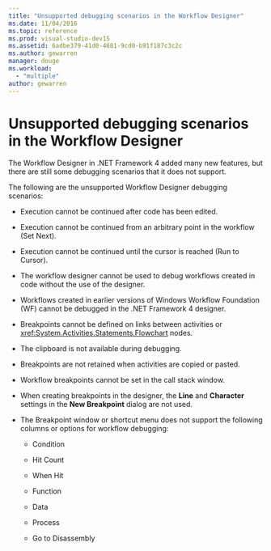 ```yaml
---
title: "Unsupported debugging scenarios in the Workflow Designer"
ms.date: 11/04/2016
ms.topic: reference
ms.prod: visual-studio-dev15
ms.assetid: 6adbe379-41d0-4681-9cd0-b91f187c3c2c
ms.author: gewarren
manager: douge
ms.workload:
  - "multiple"
author: gewarren
---
```

# Unsupported debugging scenarios in the Workflow Designer

The Workflow Designer in .NET Framework 4 added many new features, but there are still some debugging scenarios that it does not support.

The following are the unsupported Workflow Designer debugging scenarios:

-   Execution cannot be continued after code has been edited.

-   Execution cannot be continued from an arbitrary point in the workflow (Set Next).

-   Execution cannot be continued until the cursor is reached (Run to Cursor).

-   The workflow designer cannot be used to debug workflows created in code without the use of the designer.

-   Workflows created in earlier versions of Windows Workflow Foundation (WF) cannot be debugged in the .NET Framework 4 designer.

-   Breakpoints cannot be defined on links between activities or <xref:System.Activities.Statements.Flowchart> nodes.

-   The clipboard is not available during debugging.

-   Breakpoints are not retained when activities are copied or pasted.

-   Workflow breakpoints cannot be set in the call stack window.

-   When creating breakpoints in the designer, the **Line** and **Character** settings in the **New Breakpoint** dialog are not used.

-   The Breakpoint window or shortcut menu does not support the following columns or options for workflow debugging:

    -   Condition

    -   Hit Count

    -   When Hit

    -   Function

    -   Data

    -   Process

    -   Go to Disassembly